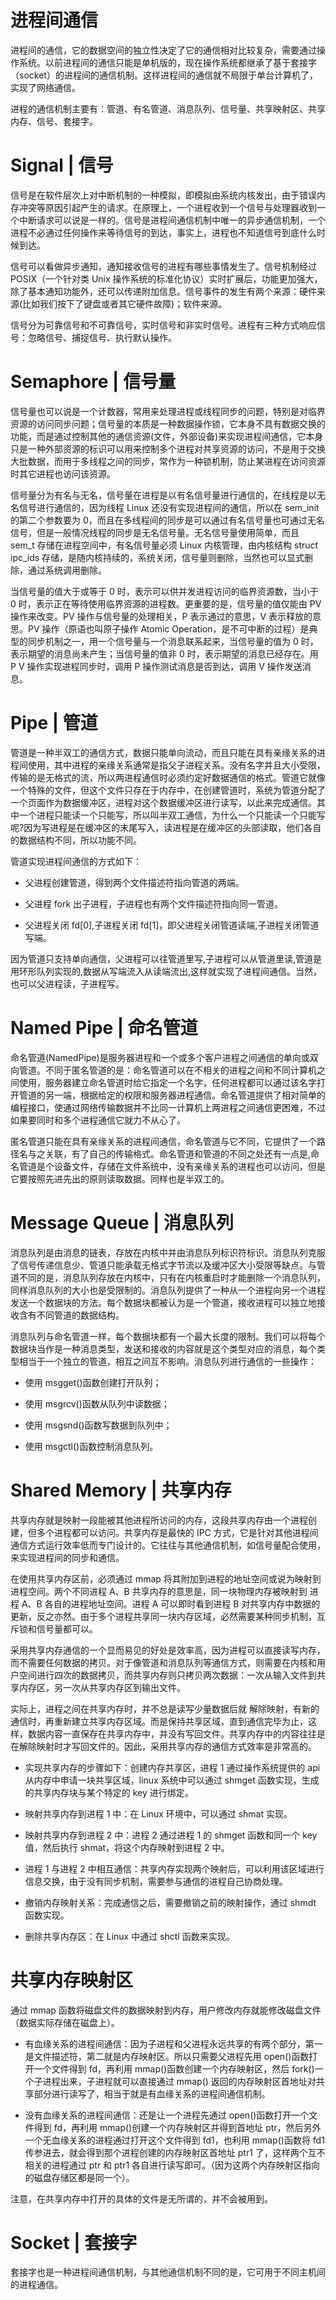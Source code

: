 # 进程间通信

进程间的通信，它的数据空间的独立性决定了它的通信相对比较复杂，需要通过操作系统。以前进程间的通信只能是单机版的，现在操作系统都继承了基于套接字（socket）的进程间的通信机制。这样进程间的通信就不局限于单台计算机了，实现了网络通信。

进程的通信机制主要有：管道、有名管道、消息队列、信号量、共享映射区、共享内存、信号、套接字。

# Signal | 信号

信号是在软件层次上对中断机制的一种模拟，即模拟由系统内核发出，由于错误内存冲突等原因引起产生的请求。在原理上，一个进程收到一个信号与处理器收到一个中断请求可以说是一样的。信号是进程间通信机制中唯一的异步通信机制，一个进程不必通过任何操作来等待信号的到达，事实上，进程也不知道信号到底什么时候到达。

信号可以看做异步通知，通知接收信号的进程有哪些事情发生了。信号机制经过 POSIX（一个针对类 Unix 操作系统的标准化协议）实时扩展后，功能更加强大，除了基本通知功能外，还可以传递附加信息。信号事件的发生有两个来源：硬件来源(比如我们按下了键盘或者其它硬件故障)；软件来源。

信号分为可靠信号和不可靠信号，实时信号和非实时信号。进程有三种方式响应信号：忽略信号、捕捉信号、执行默认操作。

# Semaphore | 信号量

信号量也可以说是一个计数器，常用来处理进程或线程同步的问题，特别是对临界资源的访问同步问题；信号量的本质是一种数据操作锁，它本身不具有数据交换的功能，而是通过控制其他的通信资源(文件，外部设备)来实现进程间通信，它本身只是一种外部资源的标识可以用来控制多个进程对共享资源的访问，不是用于交换大批数据，而用于多线程之间的同步，常作为一种锁机制，防止某进程在访问资源时其它进程也访问该资源。

信号量分为有名与无名，信号量在进程是以有名信号量进行通信的，在线程是以无名信号进行通信的，因为线程 Linux 还没有实现进程间的通信，所以在 sem_init 的第二个参数要为 0，而且在多线程间的同步是可以通过有名信号量也可通过无名信号，但是一般情况线程的同步是无名信号量。无名信号量使用简单，而且 sem_t 存储在进程空间中，有名信号量必须 Linux 内核管理，由内核结构 struct ipc_ids 存储，是随内核持续的，系统关闭，信号量则删除，当然也可以显式删除，通过系统调用删除。

当信号量的值大于或等于 0 时，表示可以供并发进程访问的临界资源数，当小于 0 时，表示正在等待使用临界资源的进程数。更重要的是，信号量的值仅能由 PV 操作来改变。PV 操作与信号量的处理相关，P 表示通过的意思，V 表示释放的意思。PV 操作（原语也叫原子操作 Atomic Operation，是不可中断的过程）是典型的同步机制之一，用一个信号量与一个消息联系起来，当信号量的值为 0 时，表示期望的消息尚未产生；当信号量的值非 0 时，表示期望的消息已经存在。用 P V 操作实现进程同步时，调用 P 操作测试消息是否到达，调用 V 操作发送消息。

# Pipe | 管道

管道是一种半双工的通信方式，数据只能单向流动，而且只能在具有亲缘关系的进程间使用，其中进程的亲缘关系通常是指父子进程关系。没有名字并且大小受限，传输的是无格式的流，所以两进程通信时必须约定好数据通信的格式。管道它就像一个特殊的文件，但这个文件只存在于内存中，在创建管道时，系统为管道分配了一个页面作为数据缓冲区，进程对这个数据缓冲区进行读写，以此来完成通信。其中一个进程只能读一个只能写，所以叫半双工通信，为什么一个只能读一个只能写呢?因为写进程是在缓冲区的末尾写入，读进程是在缓冲区的头部读取，他们各自 的数据结构不同，所以功能不同。

管道实现进程间通信的方式如下：

- 父进程创建管道，得到两个⽂件描述符指向管道的两端。

- 父进程 fork 出子进程，⼦进程也有两个⽂件描述符指向同⼀管道。

- 父进程关闭 fd[0],子进程关闭 fd[1]，即⽗进程关闭管道读端,⼦进程关闭管道写端。

因为管道只支持单向通信，⽗进程可以往管道⾥写,⼦进程可以从管道⾥读,管道是⽤环形队列实现的,数据从写端流⼊从读端流出,这样就实现了进程间通信。当然，也可以父进程读，子进程写。

# Named Pipe | 命名管道

命名管道(NamedPipe)是服务器进程和一个或多个客户进程之间通信的单向或双向管道。不同于匿名管道的是：命名管道可以在不相关的进程之间和不同计算机之间使用，服务器建立命名管道时给它指定一个名字，任何进程都可以通过该名字打开管道的另一端，根据给定的权限和服务器进程通信。命名管道提供了相对简单的编程接口，使通过网络传输数据并不比同一计算机上两进程之间通信更困难，不过如果要同时和多个进程通信它就力不从心了。

匿名管道只能在具有亲缘关系的进程间通信，命名管道与它不同，它提供了一个路径名与之关联，有了自己的传输格式。命名管道和管道的不同之处还有一点是,命名管道是个设备文件，存储在文件系统中，没有亲缘关系的进程也可以访问，但是它要按照先进先出的原则读取数据。同样也是半双工的。

# Message Queue | 消息队列

消息队列是由消息的链表，存放在内核中并由消息队列标识符标识。消息队列克服了信号传递信息少、管道只能承载无格式字节流以及缓冲区大小受限等缺点。与管道不同的是，消息队列存放在内核中，只有在内核重启时才能删除一个消息队列， 同样消息队列的大小也是受限制的。消息队列提供了一种从一个进程向另一个进程发送一个数据块的方法。每个数据块都被认为是一个管道，接收进程可以独立地接收含有不同管道的数据结构。

消息队列与命名管道一样，每个数据块都有一个最大长度的限制。我们可以将每个数据块当作是一种消息类型，发送和接收的内容就是这个类型对应的消息，每个类型相当于一个独立的管道，相互之间互不影响。消息队列进行通信的一些操作：

- 使用 msgget()函数创建打开队列；

- 使用 msgrcv()函数从队列中读数据；

- 使用 msgsnd()函数写数据到队列中；

- 使用 msgctl()函数控制消息队列。

# Shared Memory | 共享内存

共享内存就是映射一段能被其他进程所访问的内存，这段共享内存由一个进程创建，但多个进程都可以访问。共享内存是最快的 IPC 方式，它是针对其他进程间通信方式运行效率低而专门设计的。它往往与其他通信机制，如信号量配合使用，来实现进程间的同步和通信。

在使用共享内存区前，必须通过 mmap 将其附加到进程的地址空间或说为映射到进程空间。两个不同进程 A、B 共享内存的意思是，同一块物理内存被映射到 进程 A、B 各自的进程地址空间。进程 A 可以即时看到进程 B 对共享内存中数据的更新，反之亦然。由于多个进程共享同一块内存区域，必然需要某种同步机制，互斥锁和信号量都可以。

采用共享内存通信的一个显而易见的好处是效率高，因为进程可以直接读写内存，而不需要任何数据的拷贝。对于像管道和消息队列等通信方式，则需要在内核和用户空间进行四次的数据拷贝，而共享内存则只拷贝两次数据：一次从输入文件到共享内存区，另一次从共享内存区到输出文件。

实际上，进程之间在共享内存时，并不总是读写少量数据后就 解除映射，有新的通信时，再重新建立共享内存区域。而是保持共享区域，直到通信完毕为止，这样，数据内容一直保存在共享内存中，并没有写回文件。共享内存中的内容往往是在解除映射时才写回文件的。因此，采用共享内存的通信方式效率是非常高的。

- 实现共享内存的步骤如下：创建内存共享区，进程 1 通过操作系统提供的 api 从内存中申请一块共享区域，linux 系统中可以通过 shmget 函数实现，生成的共享内存块与某个特定的 key 进行绑定。

- 映射共享内存到进程 1 中：在 Linux 环境中，可以通过 shmat 实现。

- 映射共享内存到进程 2 中：进程 2 通过进程 1 的 shmget 函数和同一个 key 值，然后执行 shmat，将这个内存映射到进程 2 中。

- 进程 1 与进程 2 中相互通信：共享内存实现两个映射后，可以利用该区域进行信息交换，由于没有同步机制，需要参与通信的进程自己协商处理。

- 撤销内存映射关系：完成通信之后，需要撤销之前的映射操作，通过 shmdt 函数实现。

- 删除共享内存区：在 Linux 中通过 shctl 函数来实现。

# 共享内存映射区

通过 mmap 函数将磁盘文件的数据映射到内存，用户修改内存就能修改磁盘文件（数据实际存储在磁盘上）。

- 有血缘关系的进程间通信：因为子进程和父进程永远共享的有两个部分，第一是文件描述符，第二就是内存映射区。所以只需要父进程先用 open()函数打开一个文件得到 fd，再利用 mmap()函数创建一个内存映射区，然后 fork()一个子进程出来，子进程就可以直接通过 mmap() 返回的内存映射区首地址对共享部分进行读写了，相当于就是有血缘关系的进程间通信机制。

- 没有血缘关系的进程间通信：还是让一个进程先通过 open()函数打开一个文件得到 fd，再利用 mmap()创建一个内存映射区并得到首地址 ptr，然后另外一个无血缘关系的进程通过打开这个文件得到 fd1，也利用 mmap()函数将 fd1 传参进去，就会得到那个进程创建的内存映射区首地址 ptr1 了，这样两个互不相关的进程通过 ptr 和 ptr1 各自进行读写即可。（因为这两个内存映射区指向的磁盘存储区都是同一个）。

注意，在共享内存中打开的具体的文件是无所谓的，并不会被用到。

# Socket | 套接字

套接字也是一种进程间通信机制，与其他通信机制不同的是，它可用于不同主机间的进程通信。

